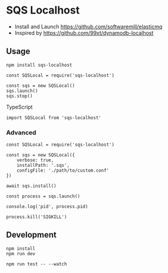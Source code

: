 # SQS Localhost

- Install and Launch https://github.com/softwaremill/elasticmq
- Inspired by https://github.com/99xt/dynamodb-localhost

## Usage

```
npm install sqs-localhost
```

```
const SQSLocal = require('sqs-localhost')

const sqs = new SQSLocal()
sqs.launch()
sqs.stop()
```

TypeScript

```
import SQSLocal from 'sqs-localhost'
```

### Advanced

```
const SQSLocal = require('sqs-localhost')

const sqs = new SQSLocal({
    verbose: true,
    installPath: '.sqs',
    configFile: './path/to/custom.conf'
})

await sqs.install()

const process = sqs.launch()

console.log('pid', process.pid)

process.kill('SIGKILL')

```

## Development

```
npm install
npm run dev
```

```
npm run test -- --watch
```
